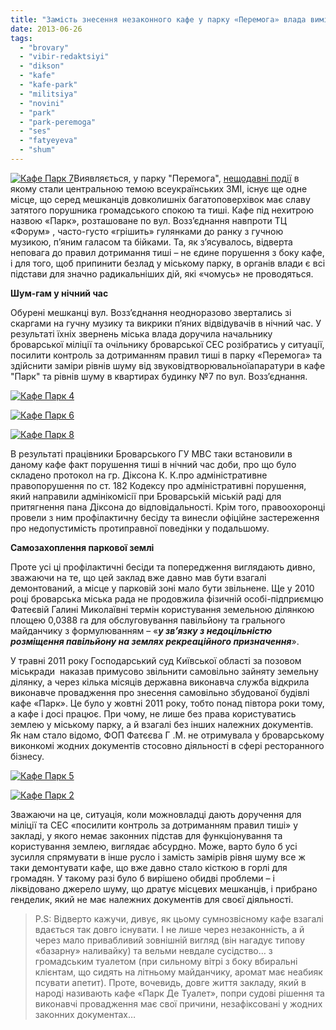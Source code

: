 ```yaml
---
title: "Замість знесення незаконного кафе у парку «Перемога» влада вимірює у ньому рівень шуму"
date: 2013-06-26
tags: 
  - "brovary"
  - "vibir-redaktsiyi"
  - "dikson"
  - "kafe"
  - "kafe-park"
  - "militsiya"
  - "novini"
  - "park"
  - "park-peremoga"
  - "ses"
  - "fatyeyeva"
  - "shum"
---
```


[![Кафе Парк 7](https://mpz.brovary.org/wp-content/uploads/2013/06/Kafe-Park-7.jpg)](https://mpz.brovary.org/wp-content/uploads/2013/06/Kafe-Park-7.jpg)Виявляється, у парку "Перемога", [нещодавні події](https://mpz.brovary.org/krivavi-sutichki-vidbulis-u-brovarah-mizh-meshkantsyami-ta-zabudovnikami-tsentralnogo-parku/) в якому стали центральною темою всеукраїнських ЗМІ, існує ще одне місце, що серед мешканців довколишніх багатоповерхівок має славу затятого порушника громадського спокою та тиші. Кафе під нехитрою назвою «Парк», розташоване по вул. Возз’єднання навпроти ТЦ «Форум» , часто-густо «грішить» гулянками до ранку з гучною музикою, п’яним галасом та бійками. Та, як з’ясувалось, відверта неповага до правил дотримання тиші – не єдине порушення з боку кафе, і для того, щоб припинити безлад у міському парку, в органів влади є всі підстави для значно радикальніших дій, які «чомусь» не проводяться.

**Шум-гам у нічний час**

Обурені мешканці вул. Возз’єднання неодноразово звертались зі скаргами на гучну музику та викрики п’яних відвідувачів в нічний час. У результаті їхніх звернень міська влада доручила начальнику броварської міліції та очільнику броварської СЕС розібратись у ситуації, посилити контроль за дотриманням правил тиші в парку «Перемога» та здійснити заміри рівнів шуму від звуковідтворювальноїапаратури в кафе "Парк" та рівнів шуму в квартирах будинку №7 по вул. Возз’єднання.

[![Кафе Парк 4](https://mpz.brovary.org/wp-content/uploads/2013/06/Kafe-Park-4.jpg)](https://mpz.brovary.org/wp-content/uploads/2013/06/Kafe-Park-4.jpg)

[![Кафе Парк 6](https://mpz.brovary.org/wp-content/uploads/2013/06/Kafe-Park-6.jpg)](https://mpz.brovary.org/wp-content/uploads/2013/06/Kafe-Park-6.jpg)

[![Кафе Парк 8](https://mpz.brovary.org/wp-content/uploads/2013/06/Kafe-Park-8.jpg)](https://mpz.brovary.org/wp-content/uploads/2013/06/Kafe-Park-8.jpg)

В результаті працівники Броварського ГУ МВС таки встановили в даному кафе факт порушення тиші в нічний час доби, про що було складено протокол на гр. Діксона К. К.про адміністративне правопорушення по ст. 182 Кодексу про адміністративні порушення, який направили адмінікомісії при Броварській міській раді для притягнення пана Діксона до відповідальності. Крім того, правоохоронці провели з ним профілактичну бесіду та винесли офіційне застереження про недопустимість протиправної поведінки у подальшому.

**Самозахоплення паркової землі**

Проте усі ці профілактичні бесіди та попередження виглядають дивно, зважаючи на те, що цей заклад вже давно мав бути взагалі демонтований, а місце у парковій зоні мало бути звільнене. Ще у 2010 році броварська міська рада не продовжила фізичній особі-підприємцю Фатеєвій Галині Миколаївні термін користування земельною ділянкою площею 0,0388 га для обслуговування павільйону та грального майданчику з формулюванням – «**_у зв’язку з недоцільністю розміщення павільйону на землях рекреаційного призначення_**».

У травні 2011 року Господарський суд Київської області за позовом міськради  наказав примусово звільнити самовільно зайняту земельну ділянку, а через кілька місяців державна виконавча служба відкрила виконавче провадження про знесення самовільно збудованої будівлі кафе «Парк». Це було у жовтні 2011 року, тобто понад півтора роки тому, а кафе і досі працює. При чому, не лише без права користуватись землею у міському парку, а й взагалі без інших належних документів. Як нам стало відомо, ФОП Фатєєва Г .М. не отримувала у броварському виконкомі жодних документів стосовно діяльності в сфері ресторанного бізнесу.

[![Кафе Парк 5](https://mpz.brovary.org/wp-content/uploads/2013/06/Kafe-Park-5.jpg)](https://mpz.brovary.org/wp-content/uploads/2013/06/Kafe-Park-5.jpg)

[![Кафе Парк 2](https://mpz.brovary.org/wp-content/uploads/2013/06/Kafe-Park-2.jpg)](https://mpz.brovary.org/wp-content/uploads/2013/06/Kafe-Park-2.jpg)

Зважаючи на це, ситуація, коли можновладці дають доручення для міліції та СЕС «посилити контроль за дотриманням правил тиші» у закладі, у якого немає законних підстав для функціонування та користування землею, виглядає абсурдно. Може, варто було б усі зусилля спрямувати в інше русло і замість замірів рівня шуму все ж таки демонтувати кафе, що вже давно стало кісткою в горлі для громадян. У такому разі було б вирішено обидві проблеми – і ліквідовано джерело шуму, що дратує місцевих мешканців, і прибрано генделик, який не має належних документів для своєї діяльності.

> P.S: Відверто кажучи, дивує, як цьому сумнозвісному кафе взагалі вдається так довго існувати. І не лише через незаконність, а й через мало привабливий зовнішній вигляд (він нагадує типову «базарну» наливайку) та вельми невдале сусідство… з громадським туалетом (при сильному вітрі з боку вбиральні клієнтам, що сидять на літньому майданчику, аромат має неабияк псувати апетит). Проте, вочевидь, довге життя закладу, який в народі називають кафе «Парк Де Туалет», попри судові рішення та виконавчі провадження має свої причини, незафіксовані у жодних законних документах…
